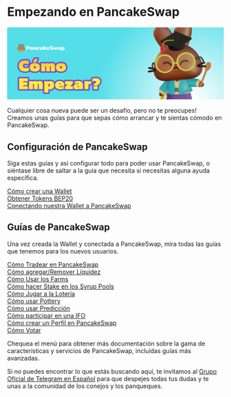 # Empezando en PancakeSwap

![](../../.gitbook/assets/como-empezar.png)

Cualquier cosa nueva puede ser un desafío, pero no te preocupes! Creamos unas guías para que sepas cómo arrancar y te sientas cómodo en PancakeSwap.

## Configuración de PancakeSwap

Siga estas guías y así configurar todo para poder usar PancakeSwap, o siéntase libre de saltar a la guía que necesita si necesitas alguna ayuda específica.

[Cómo crear una Wallet](https://docs.pancakeswap.finance/get-started/wallet-guide)\
[Obtener Tokens BEP20](https://docs.pancakeswap.finance/get-started/bep20-guide)\
[Conectando nuestra Wallet a PancakeSwap](https://docs.pancakeswap.finance/get-started/connection-guide)

## Guías de PancakeSwap

Una vez creada la Wallet y conectada a PancakeSwap, mira todas las guías que tenemos para los nuevos usuarios.

[Cómo Tradear en PancakeSwap](https://docs.pancakeswap.finance/v/espanol/productos/pancakeswap-exchange)\
[Cómo agregar/Remover Liquidez\
](https://docs.pancakeswap.finance/v/espanol/productos/pancakeswap-exchange/anadir-remover-liquidez)[Cómo Usar los Farms\
](https://docs.pancakeswap.finance/v/espanol/productos/yield-farming/como-usar-yield-farm-en-pancakeswap)[Cómo hacer Stake en los Syrup Pools\
](../../productos/syrup-pools/#how-can-i-use-syrup-pools)[Cómo Jugar a la Lotería](../../productos/lottery/)\
[Cómo usar Pottery](../../productos/pottery/)\
[Cómo usar Predicción\
](https://docs.pancakeswap.finance/v/espanol/productos/prediccion)[Cómo participar en una IFO\
](https://docs.pancakeswap.finance/v/espanol/productos/ifo-initial-farm-offering)[Cómo crear un Perfil en PancakeSwap\
](https://docs.pancakeswap.finance/v/espanol/productos/perfil-nft-en-pancakeswap)[Cómo Votar](https://docs.pancakeswap.finance/v/espanol/productos/voting)

Chequea el menú para obtener más documentación sobre la gama de características y servicios de PancakeSwap, incluidas guías más avanzadas.

Si no puedes encontrar lo que estás buscando aquí, te invitamos al [Grupo Oficial de Telegram en Español](https://t.me/PancakeSwapEs) para que despejes todas tus dudas y te unas a la comunidad de los conejos y los panqueques.
